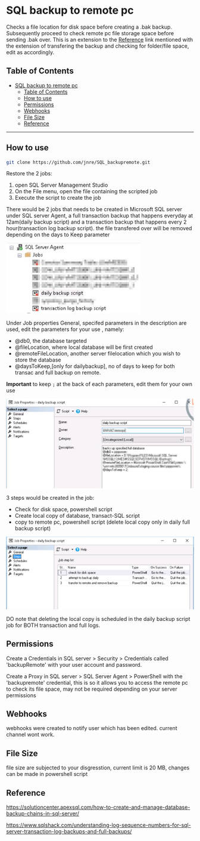 # SQL backup to remote pc

Checks a file location for disk space before creating a .bak backup. Subsequently proceed to check remote pc file storage space before sending .bak over. This is an extension to the [Reference](https://solutioncenter.apexsql.com/how-to-create-and-manage-database-backup-chains-in-sql-server/) link mentioned with the extension of transfering the backup and checking for folder/file space, edit as accordingly.

## Table of Contents

- [SQL backup to remote pc](#sql-backup-to-remote-pc)
  - [Table of Contents](#table-of-contents)
  - [How to use](#how-to-use)
  - [Permissions](#permissions)
  - [Webhooks](#webhooks)
  - [File Size](#file-size)
  - [Reference](#reference)

---

## How to use

```bash
git clone https://github.com/jnre/SQL_backupremote.git
```

Restore the 2 jobs:

1. open SQL Server Management Studio
2. On the File menu, open the file containing the scripted job
3. Execute the script to create the job

There would be 2 jobs that needs to be created in Microsoft SQL server under SQL server Agent, a full transaction backup that happens everyday at 12am(daily backup script) and a transaction backup that happens every 2 hour(transaction log backup script). the file transfered over will be removed depending on the days to Keep parameter

![sql server agent](img/sqlserveragent.jpg) 

Under Job properties General, specifed parameters in the description are used, edit the parameters for your use , namely:

- @db0, the database targeted
- @fileLocation, where local database will be first created
- @remoteFileLocation, another server filelocation which you wish to store the database
- @daysToKeep,[only for dailybackup], no of days to keep for both transac and full backup on remote.

**Important** to keep `;` at the back of each parameters, edit them for your own use

![job description](img/jobproperties.jpg)

3 steps would be created in the job:

- Check for disk space, powershell script
- Create local copy of database, transact-SQL script
- copy to remote pc, powershell script (delete local copy only in daily full backup script)

![job steps](img/jobsteps.jpg)  

DO note that deleting the local copy is scheduled in the daily backup script job for BOTH transaction and full logs.

## Permissions

Create a Credentials in SQL server > Security > Credentials called 'backupRemote' with your user account and password.

Create a Proxy in SQL server > SQL Server Agent > PowerShell with the 'backupremote' credential, this is so it allows you to access the remote pc to check its file space, may not be required depending on your server permissions

## Webhooks

webhooks were created to notify user which has been edited. current channel wont work.

## File Size

file size are subjected to your disgresstion, current limit is 20 MB, changes can be made in powershell script

## Reference

<https://solutioncenter.apexsql.com/how-to-create-and-manage-database-backup-chains-in-sql-server/>

<https://www.sqlshack.com/understanding-log-sequence-numbers-for-sql-server-transaction-log-backups-and-full-backups/>
